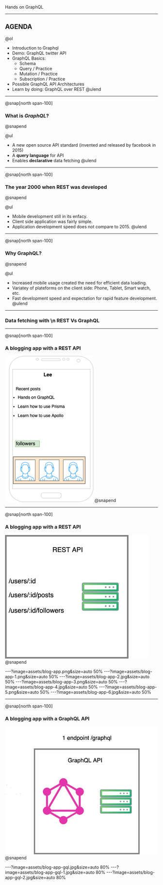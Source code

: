 Hands on GraphQL

---

## AGENDA

@ol[](false)
- Introduction to Graphql
- Demo: GraphQL twitter API 
- GraphQL Basics:
  - Schema
  - Query / Practice
  - Mutation / Practice
  - Subscription / Practice
- Possible GraphQL API Architectures 
- Learn by doing: GraphQL over REST 
@ulend
  
---
@snap[north span-100]
### What is *GraphQL*?
@snapend

@ul
- A new open source API standard (invented and released by facebook in 2015)
- A **query language** for API
- Enables **declarative** data fetching
@ulend

---

@snap[north span-100]
### The year 2000 when REST was developed
@snapend

@ul
- Mobile development still in its enfacy.
- Client side application was fairly simple.
- Application development speed does not compare to 2015.
@ulend

---

@snap[north span-100]
### Why GraphQL?
@snapend

@ul
- Increased mobile usage created the need for efficient data loading.
- Variatey of plateforms on the client side: Phone, Tablet, Smart watch, etc.
- Fast development speed and expectation for rapid feature development.
@ulend

---

### Data fetching with \n REST Vs GraphQL

---
@snap[north span-100]
### A blogging app with a REST API
![IMAGE](./assets/blog-app-screen.jpg)
@snapend

---
@snap[north span-100]
### A blogging app with a REST API
![IMAGE](./assets/blog-app-back.jpg)
@snapend

---?image=assets/blog-app.png&size=auto 50%
---?image=assets/blog-app-1.png&size=auto 50%
---?image=assets/blog-app-2.jpg&size=auto 50%
---?image=assets/blog-app-3.png&size=auto 50%
---?image=assets/blog-app-4.jpg&size=auto 50%
---?image=assets/blog-app-5.png&size=auto 50%
---?image=assets/blog-app-6.jpg&size=auto 50%

---
@snap[north span-100]
### A blogging app with a GraphQL API
![IMAGE](./assets/blog-app-gql-api.jpg)
@snapend

---?image=assets/blog-app-gql.jpg&size=auto 80%
---?image=assets/blog-app-gql-1.jpg&size=auto 80%
---?image=assets/blog-app-gql-2.jpg&size=auto 80%
